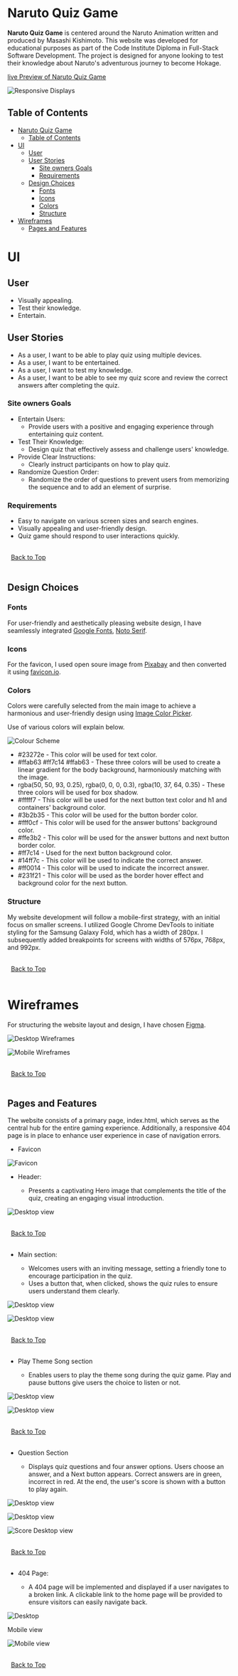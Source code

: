 # Naruto Quiz Game

**Naruto Quiz Game** is centered around the Naruto Animation written and produced by Masashi Kishimoto. This website was developed for educational purposes as part of the Code Institute Diploma in Full-Stack Software Development. The project is designed for anyone looking to test their knowledge about Naruto's adventurous journey to become Hokage.

[live Preview of Naruto Quiz Game](https://sanitab17.github.io/Naruto-Quiz-Game/)

![Responsive Displays](docs/multi-view.JPG)

## Table of Contents

- [Naruto Quiz Game](#naruto-quiz-game)
  - [Table of Contents](#table-of-contents)
- [UI](#ui)
  - [User](#user)
  - [User Stories](#user-stories)
    - [Site owners Goals](#site-owners-goals)
    - [Requirements](#requirements)
  - [Design Choices](#design-choices)
    - [Fonts](#fonts)
    - [Icons](#icons)
    - [Colors](#colors)
    - [Structure](#structure)
- [Wireframes](#wireframes)
  - [Pages and Features](#pages-and-features)

# UI

## User

- Visually appealing.
- Test their knowledge.
- Entertain.

## User Stories

- As a user, I want to be able to play quiz using multiple devices.
- As a user, I want to be entertained.
- As a user, I want to test my knowledge.
- As a user, I want to be able to see my quiz score and review the correct answers after completing the quiz.

### Site owners Goals

- Entertain Users:
  - Provide users with a positive and engaging experience through entertaining quiz content.
- Test Their Knowledge:
  - Design quiz that effectively assess and challenge users' knowledge.
- Provide Clear Instructions:
  - Clearly instruct participants on how to play quiz.
- Randomize Question Order:
  - Randomize the order of questions to prevent users from memorizing the sequence and to add an element of surprise.

### Requirements

- Easy to navigate on various screen sizes and search engines.
- Visually appealing and user-friendly design.
- Quiz game should respond to user interactions quickly.

\
&nbsp;
[Back to Top](#table-of-contents)
\
&nbsp;

## Design Choices

### Fonts

For user-friendly and aesthetically pleasing website design, I have seamlessly integrated [Google Fonts](https://fonts.google.com/), [Noto Serif](https://fonts.google.com/noto/specimen/Noto+Serif).

### Icons

 For the favicon, I used open soure image from [Pixabay](https://pixabay.com/) and then converted it using [favicon.io](https://favicon.io/favicon-converter/).

### Colors

Colors were carefully selected from the main image to achieve a harmonious and user-friendly design using [Image Color Picker](https://imagecolorpicker.com/).

Use of various colors will explain below.

![Colour Scheme](docs/colors.JPG)

- #23272e - This color will be used for text color.
- #ffab63 #ff7c14 #ffab63 - These three colors will be used to create a linear gradient for the body background, harmoniously matching with the image.
- rgba(50, 50, 93, 0.25), rgba(0, 0, 0, 0.3), rgba(10, 37, 64, 0.35) - These three colors will be used for box shadow.
- #fffff7 - This color will be used for the next button text color and h1 and containers' background color.
- #3b2b35 - This color will be used for the button border color.
- #fff0cf - This color will be used for the answer buttons' background color.
- #ffe3b2 - This color will be used for the answer buttons and next button border color.
- #ff7c14 - Used for the next button background color.
- #14ff7c - This color will be used to indicate the correct answer.
- #ff0014 - This color will be used to indicate the incorrect answer.
- #231f21 - This color will be used as the border hover effect and background color for the next button.

### Structure

My website development will follow a mobile-first strategy, with an initial focus on smaller screens. I utilized Google Chrome DevTools to initiate styling for the Samsung Galaxy Fold, which has a width of 280px. I subsequently added breakpoints for screens with widths of 576px, 768px, and 992px.

\
&nbsp;
[Back to Top](#table-of-contents)
\
&nbsp;

# Wireframes

For structuring the website layout and design, I have chosen [Figma](https://www.figma.com/).

![Desktop Wireframes](docs/wireframes-desktop.JPG)

![Mobile Wireframes](docs/wireframes-mobile.JPG)

\
&nbsp;
[Back to Top](#table-of-contents)
\
&nbsp;

## Pages and Features

The website consists of a primary page, index.html, which serves as the central hub for the entire gaming experience. Additionally, a responsive 404 page is in place to enhance user experience in case of navigation errors.

- Favicon
  
![Favicon](docs/image.png)

- Header:

  - Presents a captivating Hero image that complements the title of the quiz, creating an engaging visual introduction.

![Desktop view](docs/header.JPG)

\
&nbsp;
[Back to Top](#table-of-contents)
\
&nbsp;

- Main section:

  - Welcomes users with an inviting message, setting a friendly tone to encourage participation in the quiz.
  - Uses a button that, when clicked, shows the quiz rules to ensure users understand them clearly.

![Desktop view](docs/main.JPG)

![Desktop view](docs/main-rules-display.JPG)

\
&nbsp;
[Back to Top](#table-of-contents)
\
&nbsp;

- Play Theme Song section

  - Enables users to play the theme song during the quiz game. Play and pause buttons give users the choice to listen or not.

![Desktop view](docs/play-theme-song.JPG)

![Desktop view](docs/play-theme-song-pause.JPG)

\
&nbsp;
[Back to Top](#table-of-contents)
\
&nbsp;

- Question Section

  - Displays quiz questions and four answer options. Users choose an answer, and a Next button appears. Correct answers are in green, incorrect in red. At the end, the user's score is shown with a button to play again.

![Desktop view](docs/question-section.JPG)

![Desktop view](docs/correct-incorrect-display.JPG)

![Score Desktop view](docs/score-display.JPG)

\
&nbsp;
[Back to Top](#table-of-contents)
\
&nbsp;

- 404 Page:

    - A 404 page will be implemented and displayed if a user navigates to a broken link. A clickable link to the home page will be provided to ensure visitors can easily navigate back.

![Desktop](docs/custom-page.JPG)

Mobile view

![Mobile view](docs/mobile-view.JPG)

\
&nbsp;
[Back to Top](#table-of-contents)
\
&nbsp;

